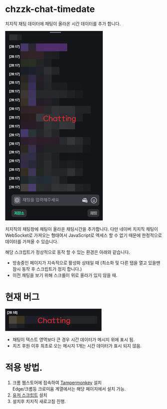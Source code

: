 # chzzk-chat-timedate
치지직 채팅 데이터에 채팅이 올라온 시간 데이터를 추가 합니다.

<p>
  <img src="https://github.com/q20021410/chzzk-chat-timedate/blob/main/img/image1.png">
</p>

치지직의 채팅창에 채팅이 올라온 채팅시간을 추가합니다.
다만 네이버 치지직 채팅이 WebSocket로 가져오는 형태여서 JavaScript로 엑세스 할 수 없기 때문에 한정적으로 데이터를 가져올 수 있습니다.

해당 스크립트가 정상적으로 동작 할 수 있는 환경은 아래와 같습니다.
* 방송중인 페이지가 지속적으로 활성화 상태일 때 (최소화 및 다른 탭을 열고 있을땐 잠시 동작 후 스크립트가 정지 합니다.)
* 이전 채팅을 보기 위해 스크롤이 위로 올라가 있지 않을 때.

# 현재 버그
<p>
  <img src="https://github.com/q20021410/chzzk-chat-timedate/blob/main/img/image2.png">
</p>

* 채팅이 텍스트 영역보다 큰 경우 시간 데이터가 메시지 위에 표시 됨.
* 치즈 후원 이후 최초로 오는 메시지 1개는 시간 데이터가 표시 되지 않음.


# 적용 방법.
1. 크롬 웹스토어에 접속하여 [Tampermonkey](https://chromewebstore.google.com/detail/tampermonkey/dhdgffkkebhmkfjojejmpbldmpobfkfo) 설치<br>
Edge/크롬등 크로미움 계열에서는 해당 페이지에서 설치 가능.
2. [유저 스크립트](https://github.com/q20021410/chzzk-chat-timedate/raw/main/chzzk-time.user.js) 설치
3. 설치후 치지직 새로고침 진행.

